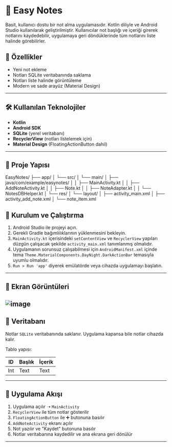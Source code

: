 # 📝 Easy Notes

Basit, kullanıcı dostu bir not alma uygulamasıdır. Kotlin diliyle ve Android Studio kullanılarak geliştirilmiştir. Kullanıcılar not başlığı ve içeriği girerek notlarını kaydedebilir, uygulamaya geri döndüklerinde tüm notlarını liste halinde görebilirler.

## 📱 Özellikler

- Yeni not ekleme
- Notları SQLite veritabanında saklama
- Notları liste halinde görüntüleme
- Modern ve sade arayüz (Material Design)

---

## 🛠️ Kullanılan Teknolojiler

- **Kotlin**
- **Android SDK**
- **SQLite** (yerel veritabanı)
- **RecyclerView** (notları listelemek için)
- **Material Design** (FloatingActionButton dahil)

---

## 📂 Proje Yapısı

EasyNotes/
├── app/
│   └── src/
│       └── main/
│           ├── java/com/example/easynotes/
│           │   ├── MainActivity.kt
│           │   ├── AddNoteActivity.kt
│           │   ├── Note.kt
│           │   ├── NoteAdapter.kt
│           │   └── NotesDBHelper.kt
│           └── res/
│               └── layout/
│                   ├── activity_main.xml
│                   ├── activity_add_note.xml
│                   └── note_item.xml


## 🚀 Kurulum ve Çalıştırma

1. Android Studio ile projeyi açın.
2. Gerekli Gradle bağımlılıklarının yüklenmesini bekleyin.
3. `MainActivity.kt` içerisindeki `setContentView` ve `RecyclerView` yapıları düzgün çalışacak şekilde `activity_main.xml` tanımlanmış olmalıdır.
4. Uygulamanın sorunsuz çalışabilmesi için `AndroidManifest.xml` içinde tema `Theme.MaterialComponents.DayNight.DarkActionBar` temasıyla uyumlu olmalıdır.
5. `Run > Run 'app'` diyerek emülatörde veya cihazda uygulamayı başlatın.

---

## 📸 Ekran Görüntüleri

![image](https://github.com/user-attachments/assets/e8f9994a-b29a-4005-b6cf-a34cfd93f072)
---

## 💾 Veritabanı

Notlar `SQLite` veritabanında saklanır. Uygulama kapansa bile notlar cihazda kalır.

Tablo yapısı:

| ID | Başlık | İçerik |
|----|--------|--------|
| Int | Text  | Text   |

---

## 📌 Uygulama Akışı

1. Uygulama açılır ➝ `MainActivity`
2. `RecyclerView` ile tüm notlar gösterilir
3. `FloatingActionButton` ile ➕ butonuna basılır
4. `AddNoteActivity` ekranı açılır
5. Not yazılır ve "Kaydet" butonuna basılır
6. Notlar veritabanına kaydedilir ve ana ekrana geri dönülür

---


